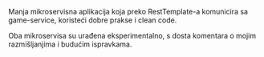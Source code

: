 Manja mikroservisna aplikacija koja preko RestTemplate-a komunicira sa game-service, koristeći dobre prakse i clean code.

Oba mikroservisa su urađena eksperimentalno, s dosta komentara o mojim razmišljanjima i budućim ispravkama.

